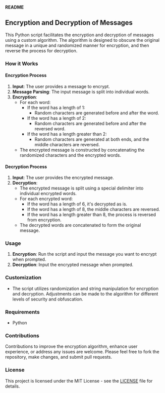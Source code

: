 **README**

## Encryption and Decryption of Messages

This Python script facilitates the encryption and decryption of messages using a custom algorithm. The algorithm is designed to obscure the original message in a unique and randomized manner for encryption, and then reverse the process for decryption.

### How it Works

#### Encryption Process

1. **Input**: The user provides a message to encrypt.
2. **Message Parsing**: The input message is split into individual words.
3. **Encryption**: 
    - For each word:
        - If the word has a length of 1:
            - Random characters are generated before and after the word.
        - If the word has a length of 2:
            - Random characters are generated before and after the reversed word.
        - If the word has a length greater than 2:
            - Random characters are generated at both ends, and the middle characters are reversed.
    - The encrypted message is constructed by concatenating the randomized characters and the encrypted words.
    
#### Decryption Process

1. **Input**: The user provides the encrypted message.
2. **Decryption**:
    - The encrypted message is split using a special delimiter into individual encrypted words.
    - For each encrypted word:
        - If the word has a length of 6, it's decrypted as is.
        - If the word has a length of 8, the middle characters are reversed.
        - If the word has a length greater than 8, the process is reversed from encryption.
    - The decrypted words are concatenated to form the original message.

### Usage

1. **Encryption**: Run the script and input the message you want to encrypt when prompted.
2. **Decryption**: Input the encrypted message when prompted.

### Customization

- The script utilizes randomization and string manipulation for encryption and decryption. Adjustments can be made to the algorithm for different levels of security and obfuscation.

### Requirements

- Python 

### Contributions

Contributions to improve the encryption algorithm, enhance user experience, or address any issues are welcome. Please feel free to fork the repository, make changes, and submit pull requests.

### License

This project is licensed under the MIT License - see the [LICENSE](LICENSE) file for details.
